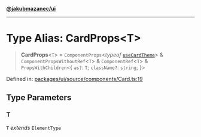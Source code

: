 [**@jakubmazanec/ui**](../README.md)

---

# Type Alias: CardProps\<T\>

> **CardProps**\<`T`\> = `ComponentProps`\<_typeof_ [`useCardTheme`](../variables/useCardTheme.md)\>
> & `ComponentPropsWithoutRef`\<`T`\> & `ComponentRef`\<`T`\> & `PropsWithChildren`\<\{ `as?`: `T`;
> `className?`: `string`; \}\>

Defined in:
[packages/ui/source/components/Card.ts:19](https://github.com/jakubmazanec/tools/blob/a9ba87d349a220bbed24d161794f90a6ba6009e5/packages/ui/source/components/Card.ts#L19)

## Type Parameters

### T

`T` _extends_ `ElementType`
